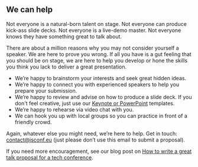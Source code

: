 ## We can help

Not everyone is a natural-born talent on stage. Not everyone can produce kick-ass slide decks. Not everyone is a live-demo master. Not everyone knows they have something great to talk about.

There are about a million reasons why you may not consider yourself a speaker. We are here to prove you wrong. If all you have is a gut feeling that you should be on stage, we are here to help you develop or hone the skills you think you lack to deliver a great presentation.

* We’re happy to brainstorm your interests and seek great hidden ideas.
* We’re happy to connect you with experienced speakers to help you prepare your submission.
* We’re happy to review and advise on how to produce a slide deck. If you don't feel creative, just use our [Keynote or PowerPoint](https://github.com/jsconf/presentation-templates/downloads) templates.
* We’re happy to rehearse via video chat with you.
* We can hook you up with local groups so you can practice in front of a friendly crowd.

Again, whatever else you might need, we’re here to help. Get in touch: [contact@jsconf.eu](mailto:contact@jsconf.eu ) (just please don’t use this email to submit a proposal).

If you need more encouragement, see our blog post on [How to write a great talk proposal for a tech conference](http://blog.cssconf.eu/2014/06/12/how-to-write-a-great-talk-proposal-for-a-tech/).
